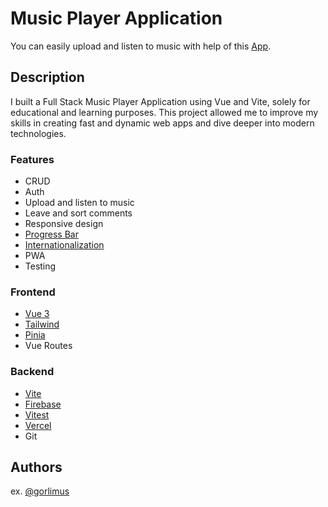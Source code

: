 # Music Player Application

You can easily upload and listen to music with help of this [App](https://music-seven-rosy.vercel.app/).

## Description

I built a Full Stack Music Player Application using
Vue and Vite, solely for educational and
learning purposes. This project allowed me to improve my skills in
creating fast and dynamic web apps and dive deeper into modern
technologies.

### Features

- CRUD
- Auth
- Upload and listen to music
- Leave and sort comments
- Responsive design
- [Progress Bar](https://www.npmjs.com/package/progress-bar)
- [Internationalization](https://www.npmjs.com/package/i18n)
- PWA
- Testing

### Frontend

- [Vue 3](https://vuejs.org/)
- [Tailwind](https://tailwindcss.com/)
- [Pinia](https://pinia.vuejs.org/)
- Vue Routes

### Backend

- [Vite](https://vitejs.dev/)
- [Firebase](https://firebase.google.com/)
- [Vitest](https://vitest.dev/)
- [Vercel](https://vercel.com/)
- Git

## Authors

ex. [@gorlimus](https://www.linkedin.com/in/gorlimus/)

